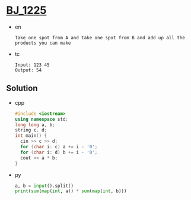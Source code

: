 # [BJ_1225](https://acmicpc.net/problem/1225)

* en

  ```en
  Take one spot from A and take one spot from B and add up all the products you can make
  ```

* tc

  ```tc
  Input: 123 45
  Output: 54
  ```

## Solution

* cpp

  ```cpp
  #include <iostream>
  using namespace std;
  long long a, b;
  string c, d;
  int main() {
    cin >> c >> d;
    for (char i: c) a += i - '0';
    for (char i: d) b += i - '0';
    cout << a * b;
  }
  ```

* py

  ```py
  a, b = input().split()
  print(sum(map(int, a)) * sum(map(int, b)))
  ```
